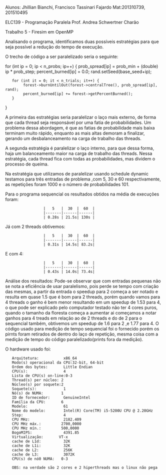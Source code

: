 Alunos: Jhillian Bianchi, Francisco Tassinari Fajardo
Mat:201310739, 201510495

ELC139 - Programação Paralela
Prof. Andrea Schwertner Charão


Trabalho 5 - Firesim em OpenMP

Analisando o programa, identificamos duas possíveis estratégias para que seja possível a redução do tempo de execução.

O trecho de código a ser paralelizado seria o seguinte:

for (int ip = 0; ip < n_probs; ip++) {
       prob_spread[ip] = prob_min + (double) ip * prob_step;
       percent_burned[ip] = 0.0;
       rand.setSeed(base_seed+ip);
         
       for (int it = 0; it < n_trials; it++) {
            forest->burnUntilOut(forest->centralTree(), prob_spread[ip], rand);
            percent_burned[ip] += forest->getPercentBurned();
       }
}


A primeira das estratégias seria paralelizar o laço mais externo, de forma que cada thread seja responsável por uma fatia de probabilidades. Um problema dessa abordagem, é que as fatias de probabilidade mais baixa terminam muito rápido, enquanto as mais altas demoram a finalizar, gerando um desbalanceamento na carga de trabalho das threads.

A segunda estratégia é paralelizar o laço interno, para que dessa forma, haja um balanceamento maior na carga de trabalho das threads. Nessa estratégia, cada thread fica com todas as probabilidades, mas dividem o processo de queima.

Na estratégia que utilizamos de paralelizar usando schedule dynamic testamos para três entradas de problema ,com 5, 30 e 60 respectivamente, as repetições foram 1000 e o número de probabilidades 101. 

Para o programa sequencial os resultados obtidos na média de execuções foram: 
                     
                     |   5   |  30  |  60  |
                     |-------|------|------|
                     | 0.28s | 21.5s| 130s |
                     
Já com 2 threads obtivemos:
  
                     |   5   |  30  |  60  |
                     |-------|------|------|
                     | 0.31s | 14.5s| 83.2s|

E com 4:

                     |   5   |  30  |  60  |
                     |-------|------|------|
                     | 0.43s | 14.0s| 73.4s|


Análise dos resultados:
       Pode-se observar que com entradas pequenas não se nota a eficiência de usar paralelismo, pois perde se tempo com criação 
das mesmas, a partir da entrada o speedup para 2 começa a ser notado e resulta em quase 1.5 que é bom para 2 threads, porém quando vamos para 4 threads o ganho é bem menor resultando em um speedup de 1.53 para 4, o que pode ser explicado pelo computador testado não ter 4 cores puros, quando o tamanho da floresta começa a aumentar ai começamos a notar ganhos para 4 treads em relação ao de 2 threads e do de 2 para o sequencial também, obtivemos um speedup de 1.6 para 2 ,e 1.77 para 4.
    O código usado para medição de tempo sequencial foi o fornecido porém os pirnts foram retirados de dentro do laço de repetição, mesma coisa com a medição de tempo do código paralelizado(prints fora da medição).
    
O hardware usado foi:

       Arquitetura:           x86_64
       Modo(s) operacional da CPU:32-bit, 64-bit
       Ordem dos bytes:       Little Endian
       CPU(s):                4
       Lista de CPU(s) on-line:0-3
       Thread(s) per núcleo: 2
       Núcleo(s) por soquete:2
       Soquete(s):            1
       Nó(s) de NUMA:        1
       ID de fornecedor:      GenuineIntel
       Família da CPU:       6
       Modelo:                61
       Nome do modelo:        Intel(R) Core(TM) i5-5200U CPU @ 2.20GHz
       Step:                  4
       CPU MHz:               2182.409
       CPU MHz máx.:         2700,0000
       CPU MHz mín.:         500,0000
       BogoMIPS:              4391.85
       Virtualização:       VT-x
       cache de L1d:          32K
       cache de L1i:          32K
       cache de L2:           256K
       cache de L3:           3072K
       CPU(s) de nó0 NUMA:   0-3
 
       OBS: na verdade são 2 cores e 2 hiperthreads mas o linux não pega
    
    
    
    
    
    






                     
                     







